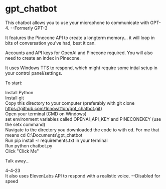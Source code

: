 # gpt_chatbot
This chatbot allows you to use your microphone to communicate with GPT-4. --Formerly GPT-3  

It features the Pinecone API to create a longterm memory... it will loop in bits of conversation you've had, best it can.  

Accounts and API keys for OpenAI and Pinecone required. You will also need to create an index in Pinecone.  

It uses Windows TTS to respond, which might require some intial setup in your control panel/settings.  

To start:  


Install Python  
Install git  
Copy this directory to your computer (preferably with git clone https://github.com/1nnovat1on/gpt_chatbot.git)  
Open your terminal (CMD on Windows)  
set environment variables called OPENAI_API_KEY and PINECONEKEY (use the setx command)   
Navigate to the directory you downloaded the code to with cd. For me that means cd C:\Documents\gpt_chatbot  
Run pip install -r requirements.txt in your terminal  
Run python chatbot.py  
Click "Click Me"  

Talk away...  






4-4-23  
It also uses ElevenLabs API to respond with a realistic voice.  --Disabled for speed  
